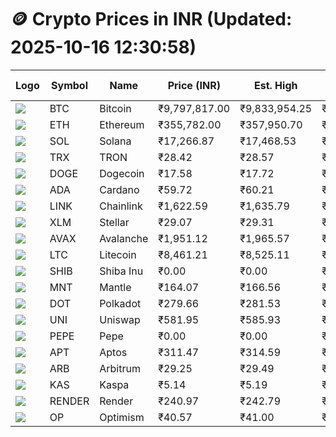 # 🪙 Crypto Prices in INR (Updated: 2025-10-16 12:30:58)

| Logo | Symbol | Name       | Price (INR) | Est. High | Est. Low | Gross Profit | Fees | Net Profit | ROI % |
|------|--------|------------|-------------|-----------|----------|---------------|------|-------------|--------|
| ![](https://coin-images.coingecko.com/coins/images/1/large/bitcoin.png?1696501400) | BTC    | Bitcoin    | ₹9,797,817.00 | ₹9,833,954.25 | ₹9,761,679.75 | ₹740.39 | ₹200.00 | ₹540.39 | 0.54% |
| ![](https://coin-images.coingecko.com/coins/images/279/large/ethereum.png?1696501628) | ETH    | Ethereum   | ₹355,782.00 | ₹357,950.70 | ₹353,613.30 | ₹1,226.59 | ₹200.00 | ₹1,026.59 | 1.03% |
| ![](https://coin-images.coingecko.com/coins/images/4128/large/solana.png?1718769756) | SOL    | Solana     | ₹17,266.87 | ₹17,468.53 | ₹17,065.21 | ₹2,363.40 | ₹200.00 | ₹2,163.40 | 2.16% |
| ![](https://coin-images.coingecko.com/coins/images/1094/large/tron-logo.png?1696502193) | TRX    | TRON       | ₹28.42 | ₹28.57 | ₹28.27 | ₹1,029.20 | ₹200.00 | ₹829.20 | 0.83% |
| ![](https://coin-images.coingecko.com/coins/images/5/large/dogecoin.png?1696501409) | DOGE   | Dogecoin   | ₹17.58 | ₹17.72 | ₹17.44 | ₹1,634.41 | ₹200.00 | ₹1,434.41 | 1.43% |
| ![](https://coin-images.coingecko.com/coins/images/975/large/cardano.png?1696502090) | ADA    | Cardano    | ₹59.72 | ₹60.21 | ₹59.23 | ₹1,651.16 | ₹200.00 | ₹1,451.16 | 1.45% |
| ![](https://coin-images.coingecko.com/coins/images/877/large/Chainlink_Logo_500.png?1760023405) | LINK   | Chainlink  | ₹1,622.59 | ₹1,635.79 | ₹1,609.39 | ₹1,640.37 | ₹200.00 | ₹1,440.37 | 1.44% |
| ![](https://coin-images.coingecko.com/coins/images/100/large/fmpFRHHQ_400x400.jpg?1735231350) | XLM    | Stellar    | ₹29.07 | ₹29.31 | ₹28.83 | ₹1,664.93 | ₹200.00 | ₹1,464.93 | 1.46% |
| ![](https://coin-images.coingecko.com/coins/images/12559/large/Avalanche_Circle_RedWhite_Trans.png?1696512369) | AVAX   | Avalanche  | ₹1,951.12 | ₹1,965.57 | ₹1,936.67 | ₹1,492.04 | ₹200.00 | ₹1,292.04 | 1.29% |
| ![](https://coin-images.coingecko.com/coins/images/2/large/litecoin.png?1696501400) | LTC    | Litecoin   | ₹8,461.21 | ₹8,525.11 | ₹8,397.31 | ₹1,522.02 | ₹200.00 | ₹1,322.02 | 1.32% |
| ![](https://coin-images.coingecko.com/coins/images/11939/large/shiba.png?1696511800) | SHIB   | Shiba Inu  | ₹0.00 | ₹0.00 | ₹0.00 | ₹1,420.13 | ₹200.00 | ₹1,220.13 | 1.22% |
| ![](https://coin-images.coingecko.com/coins/images/30980/large/Mantle-Logo-mark.png?1739213200) | MNT    | Mantle     | ₹164.07 | ₹166.56 | ₹161.58 | ₹3,087.72 | ₹200.00 | ₹2,887.72 | 2.89% |
| ![](https://coin-images.coingecko.com/coins/images/12171/large/polkadot.png?1696512008) | DOT    | Polkadot   | ₹279.66 | ₹281.53 | ₹277.79 | ₹1,348.88 | ₹200.00 | ₹1,148.88 | 1.15% |
| ![](https://coin-images.coingecko.com/coins/images/12504/large/uniswap-logo.png?1720676669) | UNI    | Uniswap    | ₹581.95 | ₹585.93 | ₹577.97 | ₹1,376.01 | ₹200.00 | ₹1,176.01 | 1.18% |
| ![](https://coin-images.coingecko.com/coins/images/29850/large/pepe-token.jpeg?1696528776) | PEPE   | Pepe       | ₹0.00 | ₹0.00 | ₹0.00 | ₹2,033.20 | ₹200.00 | ₹1,833.20 | 1.83% |
| ![](https://coin-images.coingecko.com/coins/images/26455/large/aptos_round.png?1696525528) | APT    | Aptos      | ₹311.47 | ₹314.59 | ₹308.35 | ₹2,020.73 | ₹200.00 | ₹1,820.73 | 1.82% |
| ![](https://coin-images.coingecko.com/coins/images/16547/large/arb.jpg?1721358242) | ARB    | Arbitrum   | ₹29.25 | ₹29.49 | ₹29.01 | ₹1,633.75 | ₹200.00 | ₹1,433.75 | 1.43% |
| ![](https://coin-images.coingecko.com/coins/images/25751/large/kaspa-icon-exchanges.png?1696524837) | KAS    | Kaspa      | ₹5.14 | ₹5.19 | ₹5.09 | ₹2,004.32 | ₹200.00 | ₹1,804.32 | 1.80% |
| ![](https://coin-images.coingecko.com/coins/images/11636/large/rndr.png?1696511529) | RENDER | Render     | ₹240.97 | ₹242.79 | ₹239.15 | ₹1,520.37 | ₹200.00 | ₹1,320.37 | 1.32% |
| ![](https://coin-images.coingecko.com/coins/images/25244/large/Optimism.png?1696524385) | OP     | Optimism   | ₹40.57 | ₹41.00 | ₹40.14 | ₹2,160.13 | ₹200.00 | ₹1,960.13 | 1.96% |
